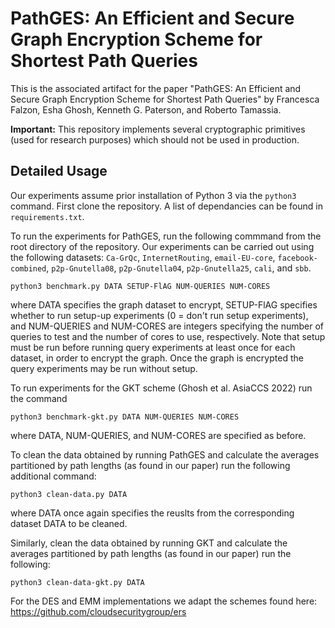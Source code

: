 # PathGES: An Efficient and Secure Graph Encryption Scheme for Shortest Path Queries

This is the associated artifact for the paper "PathGES: An Efficient and Secure Graph Encryption Scheme for Shortest Path Queries" by Francesca Falzon, Esha Ghosh, Kenneth G. Paterson, and Roberto Tamassia.

**Important:** This repository implements several cryptographic primitives (used for research purposes) which should not be used in production.

## Detailed Usage

Our experiments assume prior installation of Python 3 via the `python3` command.
First clone the repository. A list of dependancies can be found in ``requirements.txt``. 

To run the experiments for PathGES, run the following commmand from the root directory of the repository. Our experiments can be carried out using the following datasets: ``Ca-GrQc``, ``InternetRouting``, ``email-EU-core``, ``facebook-combined``, ``p2p-Gnutella08``, ``p2p-Gnutella04``, ``p2p-Gnutella25``, ``cali``, and ``sbb``.

```
python3 benchmark.py DATA SETUP-FlAG NUM-QUERIES NUM-CORES
```

where DATA specifies the graph dataset to encrypt, SETUP-FlAG specifies whether to run setup-up experiments (0 = don't run setup experiments), and NUM-QUERIES and NUM-CORES are integers specifying the number of queries to test and the number of cores to use, respectively. Note that setup must be run before running query experiments at least once for each dataset, in order to encrypt the graph. Once the graph is encrypted the query experiments may be run without setup.

To run experiments for the GKT scheme (Ghosh et al. AsiaCCS 2022) run the command

```
python3 benchmark-gkt.py DATA NUM-QUERIES NUM-CORES
```
where DATA, NUM-QUERIES, and NUM-CORES are specified as before.


To clean the data obtained by running PathGES and calculate the averages partitioned by path lengths (as found in our paper) run the following additional command:

```
python3 clean-data.py DATA
```
where DATA once again specifies the reuslts from the corresponding dataset DATA to be cleaned.

Similarly, clean the data obtained by running GKT and calculate the averages partitioned by path lengths (as found in our paper) run the following:

```
python3 clean-data-gkt.py DATA
```

For the DES and EMM implementations we adapt the schemes found here: https://github.com/cloudsecuritygroup/ers
